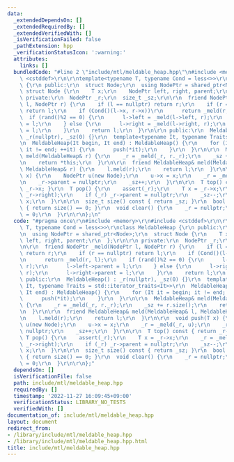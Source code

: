 ```yaml
---
data:
  _extendedDependsOn: []
  _extendedRequiredBy: []
  _extendedVerifiedWith: []
  _isVerificationFailed: false
  _pathExtension: hpp
  _verificationStatusIcon: ':warning:'
  attributes:
    links: []
  bundledCode: "#line 2 \"include/mtl/meldable_heap.hpp\"\n#include <memory>\r\n#include\
    \ <cstddef>\r\n\r\ntemplate<typename T, typename Cond = less<>>\r\nclass MeldableHeap\
    \ {\r\n public:\r\n  struct Node;\r\n  using NodePtr = shared_ptr<Node>;\r\n \
    \ struct Node {\r\n    T x;\r\n    NodePtr left, right, parent;\r\n  };\r\n\r\n\
    \ private:\r\n  NodePtr _r;\r\n  size_t _sz;\r\n\r\n  friend NodePtr _meld(NodePtr\
    \ l, NodePtr r) {\r\n    if (l == nullptr) return r;\r\n    if (r == nullptr)\
    \ return l;\r\n    if (Cond()(l->x, r->x))\r\n      return _meld(r, l);\r\n  \
    \  if (rand()%2 == 0) {\r\n      l->left = _meld(l->left, r);\r\n      l->left->parent\
    \ = l;\r\n    } else {\r\n      l->right = _meld(l->right, r);\r\n      l->right->parent\
    \ = l;\r\n    }\r\n    return l;\r\n  }\r\n\r\n public:\r\n  MeldableHeap() :\
    \ _r(nullptr), _sz(0) {}\r\n  template<typename It, typename Traits = std::iterator_traits<It>>\r\
    \n  MeldableHeap(It begin, It end) : MeldableHeap() {\r\n    for (It it = begin;\
    \ it != end; ++it) {\r\n      push(*it);\r\n    }\r\n  }\r\n\r\n  MeldableHeap&\
    \ meld(MeldableHeap& r) {\r\n    _r = _meld(_r, r._r);\r\n    _sz += r.size();\r\
    \n    return *this;\r\n  }\r\n\r\n  friend MeldableHeap& meld(MeldableHeap& l,\
    \ MeldableHeap& r) {\r\n    l.meld(r);\r\n    return l;\r\n  }\r\n\r\n  void push(T\
    \ x) {\r\n    NodePtr u(new Node);\r\n    u->x = x;\r\n    _r = _meld(_r, u);\r\
    \n    _r->parent = nullptr;\r\n    _sz++;\r\n  }\r\n\r\n  T top() const { return\
    \ _r->x; }\r\n  T pop() {\r\n    assert(_r);\r\n    T x = _r->x;\r\n    _r = _meld(_r->left,\
    \ _r->right);\r\n    if (_r) _r->parent = nullptr;\r\n    _sz--;\r\n    return\
    \ x;\r\n  }\r\n\r\n  size_t size() const { return _sz; }\r\n  bool empty() const\
    \ { return size() == 0; }\r\n  void clear() {\r\n    _r = nullptr;\r\n    _sz\
    \ = 0;\r\n  }\r\n\r\n};\n"
  code: "#pragma once\r\n#include <memory>\r\n#include <cstddef>\r\n\r\ntemplate<typename\
    \ T, typename Cond = less<>>\r\nclass MeldableHeap {\r\n public:\r\n  struct Node;\r\
    \n  using NodePtr = shared_ptr<Node>;\r\n  struct Node {\r\n    T x;\r\n    NodePtr\
    \ left, right, parent;\r\n  };\r\n\r\n private:\r\n  NodePtr _r;\r\n  size_t _sz;\r\
    \n\r\n  friend NodePtr _meld(NodePtr l, NodePtr r) {\r\n    if (l == nullptr)\
    \ return r;\r\n    if (r == nullptr) return l;\r\n    if (Cond()(l->x, r->x))\r\
    \n      return _meld(r, l);\r\n    if (rand()%2 == 0) {\r\n      l->left = _meld(l->left,\
    \ r);\r\n      l->left->parent = l;\r\n    } else {\r\n      l->right = _meld(l->right,\
    \ r);\r\n      l->right->parent = l;\r\n    }\r\n    return l;\r\n  }\r\n\r\n\
    \ public:\r\n  MeldableHeap() : _r(nullptr), _sz(0) {}\r\n  template<typename\
    \ It, typename Traits = std::iterator_traits<It>>\r\n  MeldableHeap(It begin,\
    \ It end) : MeldableHeap() {\r\n    for (It it = begin; it != end; ++it) {\r\n\
    \      push(*it);\r\n    }\r\n  }\r\n\r\n  MeldableHeap& meld(MeldableHeap& r)\
    \ {\r\n    _r = _meld(_r, r._r);\r\n    _sz += r.size();\r\n    return *this;\r\
    \n  }\r\n\r\n  friend MeldableHeap& meld(MeldableHeap& l, MeldableHeap& r) {\r\
    \n    l.meld(r);\r\n    return l;\r\n  }\r\n\r\n  void push(T x) {\r\n    NodePtr\
    \ u(new Node);\r\n    u->x = x;\r\n    _r = _meld(_r, u);\r\n    _r->parent =\
    \ nullptr;\r\n    _sz++;\r\n  }\r\n\r\n  T top() const { return _r->x; }\r\n \
    \ T pop() {\r\n    assert(_r);\r\n    T x = _r->x;\r\n    _r = _meld(_r->left,\
    \ _r->right);\r\n    if (_r) _r->parent = nullptr;\r\n    _sz--;\r\n    return\
    \ x;\r\n  }\r\n\r\n  size_t size() const { return _sz; }\r\n  bool empty() const\
    \ { return size() == 0; }\r\n  void clear() {\r\n    _r = nullptr;\r\n    _sz\
    \ = 0;\r\n  }\r\n\r\n};"
  dependsOn: []
  isVerificationFile: false
  path: include/mtl/meldable_heap.hpp
  requiredBy: []
  timestamp: '2022-11-27 16:09:45+09:00'
  verificationStatus: LIBRARY_NO_TESTS
  verifiedWith: []
documentation_of: include/mtl/meldable_heap.hpp
layout: document
redirect_from:
- /library/include/mtl/meldable_heap.hpp
- /library/include/mtl/meldable_heap.hpp.html
title: include/mtl/meldable_heap.hpp
---
```

